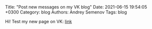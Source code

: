 Title: "Post new messages on my VK blog"
Date: 2021-06-15 19:54:05 +0300
Category: blog
Authors: Andrey Semenov
Tags: blog

Hi! Test my new page on VK: [link](https://vk.com/srvnix)
